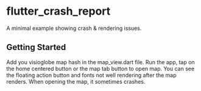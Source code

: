 # flutter_crash_report

A minimal example showing crash & rendering issues.

## Getting Started

Add you visioglobe map hash in the map_view.dart file.
Run the app, tap on the home centered button or the map tab button to open map.
You can see the floating action button and fonts not well rendering after the map renders.
When opening the map, it sometimes crashes.
